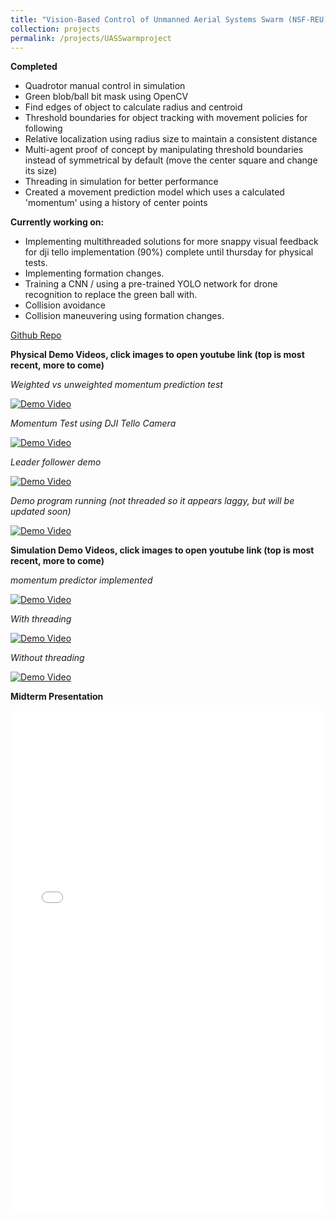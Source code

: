 ```yaml
---
title: "Vision-Based Control of Unmanned Aerial Systems Swarm (NSF-REU)"
collection: projects
permalink: /projects/UASSwarmproject
---
```


**Completed**
- Quadrotor manual control in simulation
- Green blob/ball bit mask using OpenCV
- Find edges of object to calculate radius and centroid
- Threshold boundaries for object tracking with movement policies for following
- Relative localization using radius size to maintain a consistent distance
- Multi-agent proof of concept by manipulating threshold boundaries instead of symmetrical by default (move the center square and change its size)
- Threading in simulation for better performance
- Created a movement prediction model which uses a calculated 'momentum' using a history of center points


**Currently working on:**

- Implementing multithreaded solutions for more snappy visual feedback for dji tello implementation (90%) complete until thursday for physical tests.
- Implementing formation changes.
- Training a CNN / using a pre-trained YOLO network for drone recognition to replace the green ball with.
- Collision avoidance
- Collision maneuvering using formation changes.



[Github Repo](https://github.com/ConorGagliardi/Monocular-Swarm)<br>

**Physical Demo Videos, click images to open youtube link (top is most recent, more to come)**

*Weighted vs unweighted momentum prediction test* 

[![Demo Video](http://img.youtube.com/vi/BsxpXkCZvg4/0.jpg)](http://www.youtube.com/watch?v=BsxpXkCZvg4)

*Momentum Test using DJI Tello Camera*

[![Demo Video](http://img.youtube.com/vi/gqzmbzOukcQ/0.jpg)](http://www.youtube.com/watch?v=gqzmbzOukcQ)


*Leader follower demo*

[![Demo Video](http://img.youtube.com/vi/2iU-LPFT6nQ/0.jpg)](http://www.youtube.com/watch?v=2iU-LPFT6nQ)

*Demo program running (not threaded so it appears laggy, but will be updated soon)*

[![Demo Video](http://img.youtube.com/vi/GC-F3tAkq40/0.jpg)](http://www.youtube.com/watch?v=GC-F3tAkq40)

**Simulation Demo Videos, click images to open youtube link (top is most recent, more to come)**

*momentum predictor implemented*

[![Demo Video](http://img.youtube.com/vi/oH6bX-O1VLA/0.jpg)](http://www.youtube.com/watch?v=oH6bX-O1VLA)

*With threading*

[![Demo Video](http://img.youtube.com/vi/pOn2-BmXH08/0.jpg)](http://www.youtube.com/watch?v=pOn2-BmXH08)

*Without threading*

[![Demo Video](http://img.youtube.com/vi/QukUG3KtupY/0.jpg)](http://www.youtube.com/watch?v=QukUG3KtupY)

**Midterm Presentation**


<iframe src="/files/REU_Midterm.pdf" width="100%" height="800" frameborder="no" border="0" marginwidth="0" marginheight="0"></iframe>
